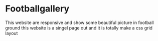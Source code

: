 # Footballgallery
This website are responsive and show some beautiful picture in football ground this website is a singel page out and it is totally make a css grid layout

